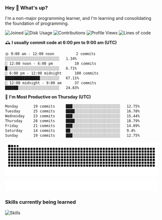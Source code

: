 ### Hey :wave: What's up?

I'm a non-major programming learner, and I'm learning and consolidating the foundation of programming.

<!--START_SECTION:waka-->
![Joined](http://img.shields.io/badge/Joined-8%20years%20ago-6D67E4?style=flat&labelColor=453C67)
![Disk Usage](http://img.shields.io/badge/Github%27s%20Storage-604.4%20MB-FD841F?style=flat&labelColor=E14D2A)
![Contributions](http://img.shields.io/badge/Contributions%20in%202024-270-7DCE13?style=flat&labelColor=2B7A0B)
![Profile Views](http://img.shields.io/badge/Profile%20Views-1-3AB4F2?style=flat&labelColor=0078AA)
![Lines of code](https://img.shields.io/badge/Lines%20of%20code-2%20Million%20Lines%20of%20code-FF8B8B?style=flat&labelColor=EB4747)

🕰️ **I usually commit code at 6:00 pm to 9:00 am (UTC)** 

```text
🌞 9:00 am - 12:00 noon          2 commits      ░░░░░░░░░░░░░░░░░░░░░░░░░   1.34% 
🌆 12:00 noon - 6:00 pm          10 commits     █░░░░░░░░░░░░░░░░░░░░░░░░   6.71% 
🌃 6:00 pm - 12:00 midnight      100 commits    ████████████████░░░░░░░░░   67.11% 
🌙 12:00 midnight - 9:00 am      37 commits     ██████░░░░░░░░░░░░░░░░░░░   24.83%
```
📅 **I'm Most Productive on Thursday (UTC)** 

```text
Monday       19 commits     ███░░░░░░░░░░░░░░░░░░░░░░   12.75% 
Tuesday      25 commits     ████░░░░░░░░░░░░░░░░░░░░░   16.78% 
Wednesday    23 commits     ███░░░░░░░░░░░░░░░░░░░░░░   15.44% 
Thursday     28 commits     ████░░░░░░░░░░░░░░░░░░░░░   18.79% 
Friday       21 commits     ███░░░░░░░░░░░░░░░░░░░░░░   14.09% 
Saturday     14 commits     ██░░░░░░░░░░░░░░░░░░░░░░░   9.4% 
Sunday       19 commits     ███░░░░░░░░░░░░░░░░░░░░░░   12.75%
```

<!--END_SECTION:waka-->

![Snake animation](https://raw.githubusercontent.com/dirname/dirname/output/snake.svg)

![metrics](github-metrics.svg)

### Skills currently being learned

![Skills](https://skillicons.dev/icons?i=linux,rust,go,solidity,typescript,bash,git,postgres,mysql,redis,mongo,docker,kubernetes,grafana,prometheus)
